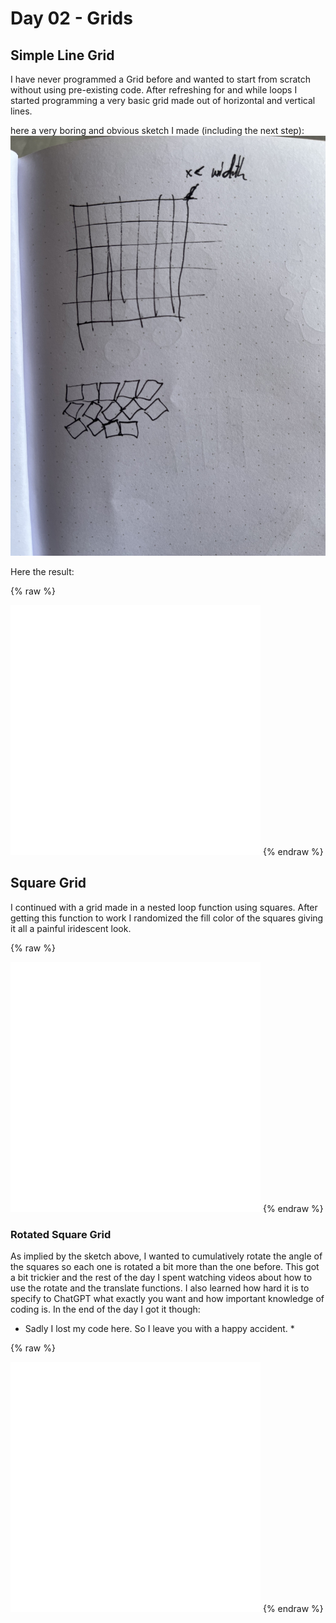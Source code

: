 # Day 02 - Grids

## Simple Line Grid
I have never programmed a Grid before and wanted to start from scratch without using pre-existing code. After refreshing for and while loops I started programming a very basic grid made out of horizontal and vertical lines. 

here a very boring and obvious sketch I made (including the next step):
![Example Image](content/day02/grid1.jpg)

Here the result:

{% raw %}
<iframe src="content/day01/03/embed.html" width="400" height="400" frameborder="no"></iframe>
{% endraw %}

## Square Grid
I continued with a grid made in a nested loop function using squares.
After getting this function to work I randomized the fill color of the squares giving it all a painful iridescent look.

{% raw %}
<iframe src="content/day03/04/embed.html" width="400" height="400" frameborder="no"></iframe>
{% endraw %}


### Rotated Square Grid
As implied by the sketch above, I wanted to cumulatively rotate the angle of the squares so each one is rotated a bit more than the one before. This got a bit trickier and the rest of the day I spent watching videos about how to use the rotate and the translate functions. I also learned how hard it is to specify to ChatGPT what exactly you want and how important knowledge of coding is.
In the end of the day I got it though:



* Sadly I lost my code here. So I leave you with a happy accident. *

{% raw %}
<iframe src="content/day01/02/embed.html" width="400" height="400" frameborder="no"></iframe>
{% endraw %}

